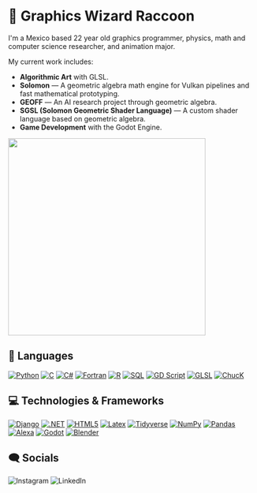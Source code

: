 # 🔮 Graphics Wizard Raccoon
I'm a Mexico based 22 year old graphics programmer, physics, math and computer science researcher, and animation major.

My current work includes: 

- **Algorithmic Art** with GLSL.
- **Solomon** — A geometric algebra math engine for Vulkan pipelines and fast mathematical prototyping.
- **GEOFF** — An AI research project through geometric algebra.
- **SGSL (Solomon Geometric Shader Language)** — A custom shader language based on geometric algebra.
- **Game Development** with the Godot Engine.

[//]: # (<img src="https://media1.giphy.com/media/MKorKFj0Muz4P0CI7D/giphy.gif" width="480" height="360"/>)
<img src="Sector7.gif" width="400" height="400">

## 🧠 Languages
[![Python](https://img.shields.io/badge/python-black?style=for-the-badge&logo=python)](https://github.com/I-Am-Xil)
[![C](https://img.shields.io/badge/c-black?style=for-the-badge&logo=c)](https://github.com/I-Am-Xil)
[![C#](https://img.shields.io/badge/c%23-black?style=for-the-badge&logo=csharp)](https://github.com/I-Am-Xil)
[![Fortran](https://img.shields.io/badge/fortran-black?style=for-the-badge&logo=fortran)](https://github.com/I-Am-Xil)
[![R](https://img.shields.io/badge/r-black?style=for-the-badge&logo=r)](https://github.com/I-Am-Xil)
[![SQL](https://img.shields.io/badge/sql-black?style=for-the-badge&logo=mysql)](https://github.com/I-Am-Xil)
[![GD Script](https://img.shields.io/badge/gd-script?style=for-the-badge&logo=godot-engine&color=black)](https://github.com/I-Am-Xil)
[![GLSL](https://img.shields.io/badge/GLSL-black?style=for-the-badge&logo=OpenGL&logoColor=white)](https://github.com/I-Am-Xil)
[![ChucK](https://img.shields.io/badge/ChucK-black?style=for-the-badge&logo=ChucK&logoColor=white)](https://github.com/I-Am-Xil)





## 💻 Technologies & Frameworks
[![Django](https://img.shields.io/badge/django-black?style=for-the-badge&logo=django)](https://github.com/I-Am-Xil)
[![.NET](https://img.shields.io/badge/.net-black?style=for-the-badge&logo=dotnet)](https://github.com/I-Am-Xil)
[![HTML5](https://img.shields.io/badge/html5-black?style=for-the-badge&logo=html5)](https://github.com/I-Am-Xil)
[![Latex](https://img.shields.io/badge/latex-black?style=for-the-badge&logo=latex)](https://github.com/I-Am-Xil)
[![Tidyverse](https://img.shields.io/badge/tidyverse-black?style=for-the-badge&logo=tidyverse)](https://github.com/I-Am-Xil)
[![NumPy](https://img.shields.io/badge/numpy-black?style=for-the-badge&logo=numpy)](https://github.com/I-Am-Xil)
[![Pandas](https://img.shields.io/badge/pandas-black?style=for-the-badge&logo=pandas)](https://github.com/I-Am-Xil)
[![Alexa](https://img.shields.io/badge/amazonalexa-black?style=for-the-badge&logo=amazonalexa)](https://github.com/I-Am-Xil)
[![Godot](https://img.shields.io/badge/godot-engine?style=for-the-badge&logo=godot-engine&color=black)](https://github.com/I-Am-Xil)
[![Blender](https://img.shields.io/badge/Blender-black?style=for-the-badge&logo=Blender&logoColor=white)](https://github.com/I-Am-Xil)





## 🗨️ Socials
![Instagram](https://img.shields.io/badge/Instagram%20-%20black?style=for-the-badge&logo=Instagram&link=https%3A%2F%2Fwww.instagram.com%2Fxil.artist%2F)
![LinkedIn](https://img.shields.io/badge/Linkedin%20-%20black?style=for-the-badge&logo=Linked%20In&link=https%3A%2F%2Fwww.linkedin.com%2Fin%2Floganmartinez-in%2F)


